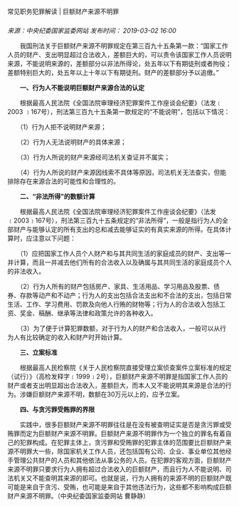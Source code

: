 ## 

常见职务犯罪解读 | 巨额财产来源不明罪

### 

_来源：中央纪委国家监委网站_ _发布时间： 2019-03-02 16:00_

　　我国刑法关于巨额财产来源不明罪规定在第三百九十五条第一款：“国家工作人员的财产、支出明显超过合法收入，差额巨大的，可以责令该国家工作人员说明来源，不能说明来源的，差额部分以非法所得论，处五年以下有期徒刑或者拘役；差额特别巨大的，处五年以上十年以下有期徒刑。财产的差额部分予以追缴。”

　　**一、行为人不能说明巨额财产来源合法的认定**

　　根据最高人民法院《全国法院审理经济犯罪案件工作座谈会纪要》（法发﹝ 2003 ﹞167号），刑法第三百九十五条第一款规定的“不能说明”，包括以下情况：

　　（1）行为人拒不说明财产来源；

　　（2）行为人无法说明财产的具体来源；

　　（3）行为人所说的财产来源经司法机关查证并不属实；

　　（4）行为人所说的财产来源因线索不具体等原因，司法机关无法查实，但能排除存在来源合法的可能性和合理性的。

　　**二、“非法所得”的数额计算**

　　根据最高人民法院《全国法院审理经济犯罪案件工作座谈会纪要》（法发﹝2003﹞167号），刑法第三百九十五条规定的“非法所得”，一般是指行为人的全部财产与能够认定的所有支出的总和减去能够证实的有真实来源的所得。在具体计算时，应注意以下问题：

　　（1）应把国家工作人员个人财产和与其共同生活的家庭成员的财产、支出等一并计算，而且一并减去他们所有的合法收入以及确属与其共同生活的家庭成员个人的非法收入。

　　（2）行为人所有的财产包括房产、家具、生活用品、学习用品及股票、债券、存款等动产和不动产；行为人的支出包括合法支出和不合法的支出，包括日常生活、工作、学习费用、罚款及向他人行贿的财物等；行为人的合法收入包括工资、奖金、稿酬、继承等法律和政策允许的各种收入。

　　（3）为了便于计算犯罪数额，对于行为人的财产和合法收入，一般可以从行为人有比较确定的收入和财产时开始计算。

　　**三、立案标准**

　　根据最高人民检察院《关于人民检察院直接受理立案侦查案件立案标准的规定（试行）》（高检发释字﹝1999﹞2号），巨额财产来源不明罪是指国家工作人员的财产或者支出明显超出合法收入，差额巨大，而本人又不能说明其来源是合法的行为。涉嫌巨额财产来源不明，数额在30万元以上的，应予立案。

　　**四、与贪污罪受贿罪的界限**

　　实践中，很多巨额财产来源不明罪往往是在没有被查明证实是否是贪污罪或受贿罪而定为巨额财产来源不明罪。巨额财产来源不明罪作为一个独立的罪名有着自己的犯罪构成。在犯罪主体上，贪污罪和受贿罪的犯罪主体的范围要比巨额财产来源不明罪大一些，除国家机关工作人员，还包括国有公司、企业、事业单位其他经手管理公共财产的人员和其他依法从事公务的人员。在犯罪的客观方面，巨额财产来源不明罪只要求行为人拥有超过合法收入的巨额财产，而且行为人不能说明、司法机关又不能查明其来源的即可。也就是说，行为人拥有的来源不明的巨额财产既可能是来自于贪污、受贿，也可能是来自于其他违法行为，这些都不影响构成巨额财产来源不明罪。（中央纪委国家监委网站 曹静静）